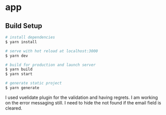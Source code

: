 # app

## Build Setup

```bash
# install dependencies
$ yarn install

# serve with hot reload at localhost:3000
$ yarn dev

# build for production and launch server
$ yarn build
$ yarn start

# generate static project
$ yarn generate
```



I used vuelidate plugin for the validation and having regrets. I am working on the error messaging still. I need to hide the not found if the email field is cleared.
